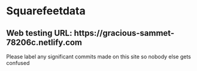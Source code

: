 # Squarefeetdata

<h2> Web testing URL: https://gracious-sammet-78206c.netlify.com </h2>

Please label any significant commits made on this site so nobody else gets confused

